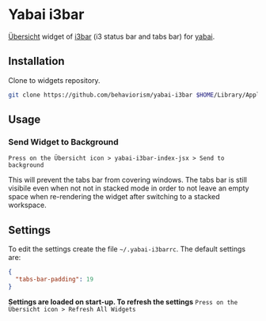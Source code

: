 # Yabai i3bar

[Übersicht](https://github.com/felixhageloh/uebersicht) widget of [i3bar](https://i3wm.org/i3bar/manpage.html) (i3 status bar and tabs bar) for [yabai](https://github.com/koekeishiya/yabai).

## Installation

Clone to widgets repository.

```bash
git clone https://github.com/behaviorism/yabai-i3bar $HOME/Library/Application\ Support/Übersicht/widgets/yabai-i3bar
```

## Usage

### Send Widget to Background

`Press on the Übersicht icon > yabai-i3bar-index-jsx > Send to background`

This will prevent the tabs bar from covering windows. The tabs bar is still visibile even when not not in stacked mode in order to not leave an empty space when re-rendering the widget after switching to a stacked workspace.

## Settings

To edit the settings create the file `~/.yabai-i3barrc`. The default settings are:

```json
{
  "tabs-bar-padding": 19
}
```

**Settings are loaded on start-up. To refresh the settings** `Press on the Übersicht icon > Refresh All Widgets`
